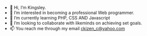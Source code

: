 - 👋 Hi, I’m Kingsley.
- 👀 I’m interested in becoming a professional Web programmer. 
- 🌱 I’m currently learning PHP, CSS AND Javascript
- 💞️ I’m looking to collaborate with likeminds on achieving set goals.
- 📫 You reach me through my email ckizen_c@yahoo.com 

<!---
ckizen/ckizen is a ✨ special ✨ repository because its `README.md` (this file) appears on your GitHub profile.
You can click the Preview link to take a look at your changes.
--->
